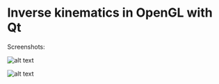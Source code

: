 # Inverse kinematics in OpenGL with Qt

Screenshots:

![alt text](https://raw.githubusercontent.com/tranvansang/inverse-kinematic/master/screenshots/ss1.png)

![alt text](https://raw.githubusercontent.com/tranvansang/inverse-kinematic/master/screenshots/ss2.png)
